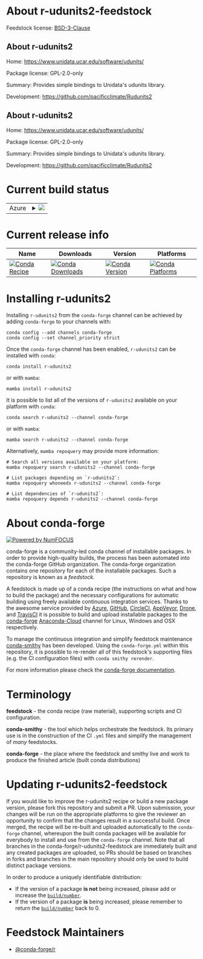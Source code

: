About r-udunits2-feedstock
==========================

Feedstock license: [BSD-3-Clause](https://github.com/conda-forge/r-udunits2-feedstock/blob/main/LICENSE.txt)


About r-udunits2
----------------

Home: https://www.unidata.ucar.edu/software/udunits/

Package license: GPL-2.0-only

Summary: Provides simple bindings to Unidata's udunits library.

Development: https://github.com/pacificclimate/Rudunits2

About r-udunits2
----------------

Home: https://www.unidata.ucar.edu/software/udunits/

Package license: GPL-2.0-only

Summary: Provides simple bindings to Unidata's udunits library.

Development: https://github.com/pacificclimate/Rudunits2

Current build status
====================


<table>
    
  <tr>
    <td>Azure</td>
    <td>
      <details>
        <summary>
          <a href="https://dev.azure.com/conda-forge/feedstock-builds/_build/latest?definitionId=1761&branchName=main">
            <img src="https://dev.azure.com/conda-forge/feedstock-builds/_apis/build/status/r-udunits2-feedstock?branchName=main">
          </a>
        </summary>
        <table>
          <thead><tr><th>Variant</th><th>Status</th></tr></thead>
          <tbody><tr>
              <td>linux_64_r_base4.2</td>
              <td>
                <a href="https://dev.azure.com/conda-forge/feedstock-builds/_build/latest?definitionId=1761&branchName=main">
                  <img src="https://dev.azure.com/conda-forge/feedstock-builds/_apis/build/status/r-udunits2-feedstock?branchName=main&jobName=linux&configuration=linux%20linux_64_r_base4.2" alt="variant">
                </a>
              </td>
            </tr><tr>
              <td>linux_64_r_base4.3</td>
              <td>
                <a href="https://dev.azure.com/conda-forge/feedstock-builds/_build/latest?definitionId=1761&branchName=main">
                  <img src="https://dev.azure.com/conda-forge/feedstock-builds/_apis/build/status/r-udunits2-feedstock?branchName=main&jobName=linux&configuration=linux%20linux_64_r_base4.3" alt="variant">
                </a>
              </td>
            </tr><tr>
              <td>osx_64_r_base4.2</td>
              <td>
                <a href="https://dev.azure.com/conda-forge/feedstock-builds/_build/latest?definitionId=1761&branchName=main">
                  <img src="https://dev.azure.com/conda-forge/feedstock-builds/_apis/build/status/r-udunits2-feedstock?branchName=main&jobName=osx&configuration=osx%20osx_64_r_base4.2" alt="variant">
                </a>
              </td>
            </tr><tr>
              <td>osx_64_r_base4.3</td>
              <td>
                <a href="https://dev.azure.com/conda-forge/feedstock-builds/_build/latest?definitionId=1761&branchName=main">
                  <img src="https://dev.azure.com/conda-forge/feedstock-builds/_apis/build/status/r-udunits2-feedstock?branchName=main&jobName=osx&configuration=osx%20osx_64_r_base4.3" alt="variant">
                </a>
              </td>
            </tr><tr>
              <td>osx_arm64_r_base4.2</td>
              <td>
                <a href="https://dev.azure.com/conda-forge/feedstock-builds/_build/latest?definitionId=1761&branchName=main">
                  <img src="https://dev.azure.com/conda-forge/feedstock-builds/_apis/build/status/r-udunits2-feedstock?branchName=main&jobName=osx&configuration=osx%20osx_arm64_r_base4.2" alt="variant">
                </a>
              </td>
            </tr><tr>
              <td>osx_arm64_r_base4.3</td>
              <td>
                <a href="https://dev.azure.com/conda-forge/feedstock-builds/_build/latest?definitionId=1761&branchName=main">
                  <img src="https://dev.azure.com/conda-forge/feedstock-builds/_apis/build/status/r-udunits2-feedstock?branchName=main&jobName=osx&configuration=osx%20osx_arm64_r_base4.3" alt="variant">
                </a>
              </td>
            </tr><tr>
              <td>win_64</td>
              <td>
                <a href="https://dev.azure.com/conda-forge/feedstock-builds/_build/latest?definitionId=1761&branchName=main">
                  <img src="https://dev.azure.com/conda-forge/feedstock-builds/_apis/build/status/r-udunits2-feedstock?branchName=main&jobName=win&configuration=win%20win_64_" alt="variant">
                </a>
              </td>
            </tr>
          </tbody>
        </table>
      </details>
    </td>
  </tr>
</table>

Current release info
====================

| Name | Downloads | Version | Platforms |
| --- | --- | --- | --- |
| [![Conda Recipe](https://img.shields.io/badge/recipe-r--udunits2-green.svg)](https://anaconda.org/conda-forge/r-udunits2) | [![Conda Downloads](https://img.shields.io/conda/dn/conda-forge/r-udunits2.svg)](https://anaconda.org/conda-forge/r-udunits2) | [![Conda Version](https://img.shields.io/conda/vn/conda-forge/r-udunits2.svg)](https://anaconda.org/conda-forge/r-udunits2) | [![Conda Platforms](https://img.shields.io/conda/pn/conda-forge/r-udunits2.svg)](https://anaconda.org/conda-forge/r-udunits2) |

Installing r-udunits2
=====================

Installing `r-udunits2` from the `conda-forge` channel can be achieved by adding `conda-forge` to your channels with:

```
conda config --add channels conda-forge
conda config --set channel_priority strict
```

Once the `conda-forge` channel has been enabled, `r-udunits2` can be installed with `conda`:

```
conda install r-udunits2
```

or with `mamba`:

```
mamba install r-udunits2
```

It is possible to list all of the versions of `r-udunits2` available on your platform with `conda`:

```
conda search r-udunits2 --channel conda-forge
```

or with `mamba`:

```
mamba search r-udunits2 --channel conda-forge
```

Alternatively, `mamba repoquery` may provide more information:

```
# Search all versions available on your platform:
mamba repoquery search r-udunits2 --channel conda-forge

# List packages depending on `r-udunits2`:
mamba repoquery whoneeds r-udunits2 --channel conda-forge

# List dependencies of `r-udunits2`:
mamba repoquery depends r-udunits2 --channel conda-forge
```


About conda-forge
=================

[![Powered by
NumFOCUS](https://img.shields.io/badge/powered%20by-NumFOCUS-orange.svg?style=flat&colorA=E1523D&colorB=007D8A)](https://numfocus.org)

conda-forge is a community-led conda channel of installable packages.
In order to provide high-quality builds, the process has been automated into the
conda-forge GitHub organization. The conda-forge organization contains one repository
for each of the installable packages. Such a repository is known as a *feedstock*.

A feedstock is made up of a conda recipe (the instructions on what and how to build
the package) and the necessary configurations for automatic building using freely
available continuous integration services. Thanks to the awesome service provided by
[Azure](https://azure.microsoft.com/en-us/services/devops/), [GitHub](https://github.com/),
[CircleCI](https://circleci.com/), [AppVeyor](https://www.appveyor.com/),
[Drone](https://cloud.drone.io/welcome), and [TravisCI](https://travis-ci.com/)
it is possible to build and upload installable packages to the
[conda-forge](https://anaconda.org/conda-forge) [Anaconda-Cloud](https://anaconda.org/)
channel for Linux, Windows and OSX respectively.

To manage the continuous integration and simplify feedstock maintenance
[conda-smithy](https://github.com/conda-forge/conda-smithy) has been developed.
Using the ``conda-forge.yml`` within this repository, it is possible to re-render all of
this feedstock's supporting files (e.g. the CI configuration files) with ``conda smithy rerender``.

For more information please check the [conda-forge documentation](https://conda-forge.org/docs/).

Terminology
===========

**feedstock** - the conda recipe (raw material), supporting scripts and CI configuration.

**conda-smithy** - the tool which helps orchestrate the feedstock.
                   Its primary use is in the construction of the CI ``.yml`` files
                   and simplify the management of *many* feedstocks.

**conda-forge** - the place where the feedstock and smithy live and work to
                  produce the finished article (built conda distributions)


Updating r-udunits2-feedstock
=============================

If you would like to improve the r-udunits2 recipe or build a new
package version, please fork this repository and submit a PR. Upon submission,
your changes will be run on the appropriate platforms to give the reviewer an
opportunity to confirm that the changes result in a successful build. Once
merged, the recipe will be re-built and uploaded automatically to the
`conda-forge` channel, whereupon the built conda packages will be available for
everybody to install and use from the `conda-forge` channel.
Note that all branches in the conda-forge/r-udunits2-feedstock are
immediately built and any created packages are uploaded, so PRs should be based
on branches in forks and branches in the main repository should only be used to
build distinct package versions.

In order to produce a uniquely identifiable distribution:
 * If the version of a package **is not** being increased, please add or increase
   the [``build/number``](https://docs.conda.io/projects/conda-build/en/latest/resources/define-metadata.html#build-number-and-string).
 * If the version of a package **is** being increased, please remember to return
   the [``build/number``](https://docs.conda.io/projects/conda-build/en/latest/resources/define-metadata.html#build-number-and-string)
   back to 0.

Feedstock Maintainers
=====================

* [@conda-forge/r](https://github.com/conda-forge/r/)

